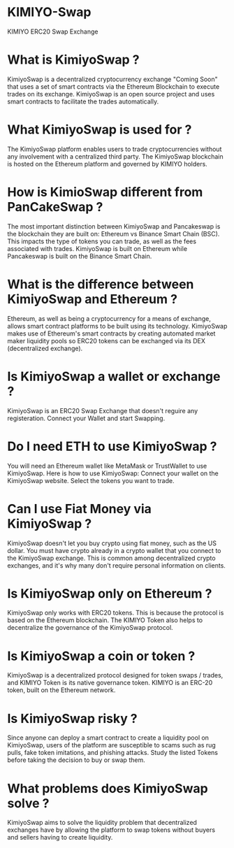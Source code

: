 # KIMIYO-Swap
KIMIYO ERC20 Swap Exchange

# What is KimiyoSwap ?
KimiyoSwap is a decentralized cryptocurrency exchange "Coming Soon" that uses a set of smart contracts via the Ethereum Blockchain to execute trades on its exchange. KimiyoSwap is an open source project and uses smart contracts to facilitate the trades automatically. 

# What KimiyoSwap is used for ?
The KimiyoSwap platform enables users to trade cryptocurrencies without any involvement with a centralized third party. The KimiyoSwap blockchain is hosted on the Ethereum platform and governed by KIMIYO holders.

# How is KimioSwap different from PanCakeSwap ?
The most important distinction between KimiyoSwap and Pancakeswap is the blockchain they are built on: Ethereum vs Binance Smart Chain (BSC). This impacts the type of tokens you can trade, as well as the fees associated with trades. KimiyoSwap is built on Ethereum while Pancakeswap is built on the Binance Smart Chain.

# What is the difference between KimiyoSwap and Ethereum ?
Ethereum, as well as being a cryptocurrency for a means of exchange, allows smart contract platforms to be built using its technology. KimiyoSwap makes use of Ethereum's smart contracts by creating automated market maker liquidity pools so ERC20 tokens can be exchanged via its DEX (decentralized exchange).

# Is KimiyoSwap a wallet or exchange ?
KimiyoSwap is an ERC20 Swap Exchange that doesn't reguire any registeration. Connect your Wallet and start Swapping.

# Do I need ETH to use KimiyoSwap ?
You will need an Ethereum wallet like MetaMask or TrustWallet to use KimiyoSwap. Here is how to use KimiyoSwap: Connect your wallet on the KimiyoSwap website. Select the tokens you want to trade.

# Can I use Fiat Money via KimiyoSwap ?
KimiyoSwap doesn't let you buy crypto using fiat money, such as the US dollar. You must have crypto already in a crypto wallet that you connect to the KimiyoSwap exchange. This is common among decentralized crypto exchanges, and it's why many don't require personal information on clients.

# Is KimiyoSwap only on Ethereum ?
KimiyoSwap only works with ERC20 tokens. This is because the protocol is based on the Ethereum blockchain. The KIMIYO Token also helps to decentralize the governance of the KimiyoSwap protocol.


# Is KimiyoSwap a coin or token ?
KimiyoSwap is a decentralized protocol designed for token swaps / trades, and KIMIYO Token is its native governance token. KIMIYO is an ERC-20 token, built on the Ethereum network.

# Is KimiyoSwap risky ?
Since anyone can deploy a smart contract to create a liquidity pool on KimiyoSwap, users of the platform are susceptible to scams such as rug pulls, fake token imitations, and phishing attacks. Study the listed Tokens before taking the decision to buy or swap them.

# What problems does KimiyoSwap solve ?
KimiyoSwap aims to solve the liquidity problem that decentralized exchanges have by allowing the platform to swap tokens without buyers and sellers having to create liquidity.
